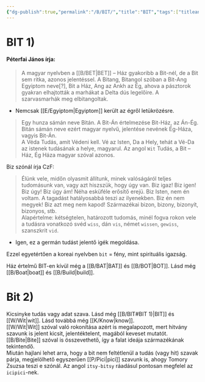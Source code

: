 ```yaml
---
{"dg-publish":true,"permalink":"/B/BIT/","title":"BIT","tags":["titleandheadingonedontmatch","multipleentries","stitched"],"created":"2023-11-03T05:30","updated":"2024-10-23T23:48"}
---
```



# BIT 1)

#### Péterfai János írja:

> A magyar nyelvben a [[B/BET\|BET]] – Ház gyakoribb a Bit-nél, de a Bit sem ritka, azonos jelentéssel. A Bitang, Bitangol szóban a Bit-Ang Egyiptom neve\[?\], Bit a Ház, Ang az Ankh az Ég, ahova a pásztorok gyakran elhajtották a marhákat a Delta dús legelőire. A szarvasmarhák meg elbitangoltak.  
- Nemcsak [[E/Egyiptom\|Egyiptom]] került az égről letükrözésre.

> Egy hunza sámán neve Bitán. A Bit-Án értelmezése Bit-Ház, az Án-Ég. Bitán sámán neve ezért magyar nyelvű, jelentése nevének Ég-Háza, vagyis Bit-Án.  
> A Véda Tudás, amit Védeni kell. Vé az Isten, Da a Hely, tehát a Vé-Da az istenek tudásának a helye, magyarul. Az angol `Wit` Tudás, a Bit – Ház, Ég Háza magyar szóval azonos.  

Biz szónál írja CzF:  
> Élünk vele, midőn olyasmit állítunk, minek valóságáról teljes tudomásunk van, vagy azt hiszszük, hogy úgy van. Biz igaz! Biz igen! Biz úgy! Biz úgy ám! Néha esküféle erősítő erejü. Biz Isten, nem én voltam. A tagadást hatályosabbá teszi az ilyenekben. Biz én nem megyek! Biz azt meg nem kapod! Származékai bizon, bizony, bizonyít, bizonyos, stb.  
> Alapértelme: kétségtelen, határozott tudomás, minél fogva rokon vele a tudásra vonatkozó svéd `wiss`, dán `vis`, német `wissen`, `gewiss`, szanszkrit `vid`.  
- Igen, ez a germán tudást jelentő igék megoldása.  

Ezzel egyetértően a koreai nyelvben `bit` = fény, mint spirituális igazság.  

Ház értelmű BIT-en kívül még a [[B/BAT\|BAT]] és [[B/BOT\|BOT]]. Lásd még [[B/Boat\|boat]] és [[B/Build\|build]].  

# Bit 2)

Kicsinyke tudás vagy adat szava. Lásd még [[B/BIT#BIT 1)\|BIT]] és [[W/Wit\|wit]]. Lásd továbbá még [[K/Know\|know]].  
[[W/Wit\|Wit]] szóval való rokonítása azért is megalapozott, mert hitvány szavunk is jelent kicsit, jelentéktelent, magából keveset mutatót.  
[[B/Bite\|Bite]] szóval is összevethető, így a falat ideája származékának tekintendő.  
Miután hajlani lehet arra, hogy a bit nem feltétlenül a tudás (vagy hit) szavak párja, megjelölhető egyszerűen [[P/Pici\|pici]] szavunk is, ahogy Tomory Zsuzsa teszi e szónál. Az angol `itsy-bitsy` ráadásul pontosan megfelel az `icipici`-nek.  
